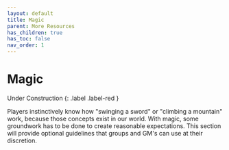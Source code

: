 ```yaml
---
layout: default
title: Magic
parent: More Resources
has_children: true
has_toc: false
nav_order: 1
---
```


# Magic

Under Construction
{: .label .label-red }

Players instinctively know how "swinging a sword" or "climbing a mountain" work, because those concepts exist in our world. With magic, some groundwork has to be done to create reasonable expectations. This section will provide optional guidelines that groups and GM's can use at their discretion.

